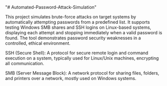 "# Automated-Password-Attack-Simulation" 

This project simulates brute-force attacks on target systems by automatically attempting passwords from a predefined list. It supports testing Windows SMB shares and SSH logins on Linux-based systems, displaying each attempt and stopping immediately when a valid password is found. The tool demonstrates password security weaknesses in a controlled, ethical environment.


SSH (Secure Shell): A protocol for secure remote login and command execution on a system, typically used for Linux/Unix machines, encrypting all communication.

SMB (Server Message Block): A network protocol for sharing files, folders, and printers over a network, mostly used on Windows systems.
